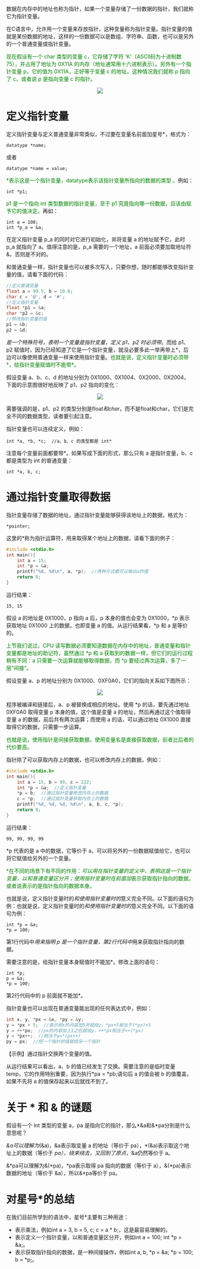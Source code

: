 数据在内存中的地址也称为指针，如果一个变量存储了一份数据的指针，我们就称它为指针变量。

在C语言中，允许用一个变量来存放指针，这种变量称为指针变量。指针变量的值就是某份数据的地址，这样的一份数据可以是数组、字符串、函数，也可以是另外的一个普通变量或指针变量。

<font color="green">现在假设有一个 char 类型的变量 c，它存储了字符 'K'（ASCII码为十进制数 75），并占用了地址为 0X11A 的内存（地址通常用十六进制表示）。另外有一个指针变量 p，它的值为 0X11A，正好等于变量 c 的地址，这种情况我们就称 p 指向了 c，或者说 p 是指向变量 c 的指针。</font>

<div align="center"><img src="https://img1.imgtp.com/2023/10/02/6jk7R7Yu.png"></div>

# 定义指针变量
定义指针变量与定义普通变量非常类似，不过要在变量名前面加星号*，格式为：

    datatype *name;

或者

    datatype *name = value;

<font color="green">*表示这是一个指针变量，datatype表示该指针变量所指向的数据的类型 。</font>例如：

    int *p1;

<font color="green">p1 是一个指向 int 类型数据的指针变量，至于 p1 究竟指向哪一份数据，应该由赋予它的值决定。</font>再如：

    int a = 100;
    int *p_a = &a;

在定义指针变量 p_a 的同时对它进行初始化，并将变量 a 的地址赋予它，此时 p_a 就指向了 a。值得注意的是，p_a 需要的一个地址，a 前面必须要加取地址符&，否则是不对的。

和普通变量一样，指针变量也可以被多次写入，只要你想，随时都能够改变指针变量的值，请看下面的代码：

```c++
//定义普通变量
float a = 99.5, b = 10.6;
char c = '@', d = '#';
//定义指针变量
float *p1 = &a;
char *p2 = &c;
//修改指针变量的值
p1 = &b;
p2 = &d;
```

*是一个特殊符号，表明一个变量是指针变量，定义 p1、p2 时必须带*。而给 p1、p2 赋值时，因为已经知道了它是一个指针变量，就没必要多此一举再带上*，后边可以像使用普通变量一样来使用指针变量。<font color="green">也就是说，定义指针变量时必须带*，给指针变量赋值时不能带*。</font>

假设变量 a、b、c、d 的地址分别为 0X1000、0X1004、0X2000、0X2004，下面的示意图很好地反映了 p1、p2 指向的变化：


<div align="center"><img src="https://cdn.jsdelivr.net/gh/lcekold/blogimage@main/c++note/29.jpg"></div>

需要强调的是，p1、p2 的类型分别是float*和char*，而不是float和char，它们是完全不同的数据类型，读者要引起注意。

指针变量也可以连续定义，例如：

    int *a, *b, *c;  //a、b、c 的类型都是 int*

注意每个变量前面都要带*。如果写成下面的形式，那么只有 a 是指针变量，b、c 都是类型为 int 的普通变量：

    int *a, b, c;

# 通过指针变量取得数据

指针变量存储了数据的地址，通过指针变量能够获得该地址上的数据，格式为：

    *pointer;

这里的*称为指针运算符，用来取得某个地址上的数据，请看下面的例子：

```c++
#include <stdio.h>
int main(){
    int a = 15;
    int *p = &a;
    printf("%d, %d\n", a, *p);  //两种方式都可以输出a的值
    return 0;
}
```

运行结果：

    15, 15

假设 a 的地址是 0X1000，p 指向 a 后，p 本身的值也会变为 0X1000，*p 表示获取地址 0X1000 上的数据，也即变量 a 的值。从运行结果看，*p 和 a 是等价的。


<font color="green">上节我们说过，CPU 读写数据必须要知道数据在内存中的地址，普通变量和指针变量都是地址的助记符，虽然通过 *p 和 a 获取到的数据一样，但它们的运行过程稍有不同：a 只需要一次运算就能够取得数据，而 *p 要经过两次运算，多了一层“间接”。</font>


假设变量 a、p 的地址分别为 0X1000、0XF0A0，它们的指向关系如下图所示：

<div align="center"><img src="https://cdn.jsdelivr.net/gh/lcekold/blogimage@main/c++note/30.jpg"></div>

程序被编译和链接后，a、p 被替换成相应的地址。使用 *p 的话，要先通过地址 0XF0A0 取得变量 p 本身的值，这个值是变量 a 的地址，然后再通过这个值取得变量 a 的数据，前后共有两次运算；而使用 a 的话，可以通过地址 0X1000 直接取得它的数据，只需要一步运算。

<font color="green">也就是说，使用指针是间接获取数据，使用变量名是直接获取数据，前者比后者的代价要高。</font>

指针除了可以获取内存上的数据，也可以修改内存上的数据，例如：

```c++
#include <stdio.h>
int main(){
    int a = 15, b = 99, c = 222;
    int *p = &a;  //定义指针变量
    *p = b;  //通过指针变量修改内存上的数据
    c = *p;  //通过指针变量获取内存上的数据
    printf("%d, %d, %d, %d\n", a, b, c, *p);
    return 0;
}
```

运行结果：

    99, 99, 99, 99

*p 代表的是 a 中的数据，它等价于 a，可以将另外的一份数据赋值给它，也可以将它赋值给另外的一个变量。

<font color="green">*在不同的场景下有不同的作用：*可以用在指针变量的定义中，表明这是一个指针变量，以和普通变量区分开；使用指针变量时在前面加*表示获取指针指向的数据，或者说表示的是指针指向的数据本身。</font>

也就是说，定义指针变量时的*和使用指针变量时的*意义完全不同。以下面的语句为例：也就是说，定义指针变量时的*和使用指针变量时的*意义完全不同。以下面的语句为例：

    int *p = &a;
    *p = 100;

第1行代码中*用来指明 p 是一个指针变量，第2行代码中*用来获取指针指向的数据。

需要注意的是，给指针变量本身赋值时不能加*。修改上面的语句：

    int *p;
    p = &a;
    *p = 100;

第2行代码中的 p 前面就不能加*。


指针变量也可以出现在普通变量能出现的任何表达式中，例如：

```c++
int x, y, *px = &x, *py = &y;
y = *px + 5;  //表示把x的内容加5并赋给y，*px+5相当于(*px)+5
y = ++*px;  //px的内容加上1之后赋给y，++*px相当于++(*px)
y = *px++;  //相当于y=*(px++)
py = px;  //把一个指针的值赋给另一个指针
```

【示例】通过指针交换两个变量的值。

从运行结果可以看出，a、b 的值已经发生了交换。需要注意的是临时变量 temp，它的作用特别重要，因为执行*pa = *pb;语句后 a 的值会被 b 的值覆盖，如果不先将 a 的值保存起来以后就找不到了。


# 关于 * 和 & 的谜题

假设有一个 int 类型的变量 a，pa 是指向它的指针，那么*&a和&*pa分别是什么意思呢？


*&a可以理解为*(&a)，&a表示取变量 a 的地址（等价于 pa），*(&a)表示取这个地址上的数据（等价于 *pa），绕来绕去，又回到了原点，*&a仍然等价于 a。

&*pa可以理解为&(*pa)，*pa表示取得 pa 指向的数据（等价于 a），&(*pa)表示数据的地址（等价于 &a），所以&*pa等价于 pa。

# 对星号*的总结

在我们目前所学到的语法中，星号*主要有三种用途：
* 表示乘法，例如int a = 3, b = 5, c;  c = a * b;，这是最容易理解的。
* 表示定义一个指针变量，以和普通变量区分开，例如int a = 100;  int *p = &a;。
* 表示获取指针指向的数据，是一种间接操作，例如int a, b, *p = &a;  *p = 100;  b = *p;。